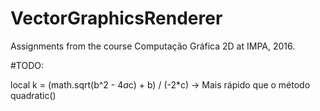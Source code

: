 # VectorGraphicsRenderer
Assignments from the course Computação Gráfica 2D at IMPA, 2016.

#TODO:

local k = (math.sqrt(b^2 - 4*a*c) + b) / (-2*c) -> Mais rápido que o método quadratic()
